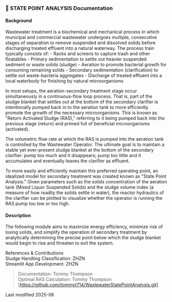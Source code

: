 ### 📝 STATE POINT ANALYSIS Documentation

#### Background  
Wastewater treatment is a biochemical and mechanical process in which municipal and commercial wastewater
undergoes multiple, consecutive stages of separation to remove suspended and dissolved solids before
discharging treated effluent into a natural waterway.  The process train typically consists of:
     - Racks and screens to capture trash and other floatables
     - Primary sedimentation to settle out heavier suspended sediment or waste solids (sludge)
     - Aeration to promote bacterial growth for consuming remaining solids
     - Secondary sedimentation (clarification) to settle out waste-bacteria aggregates
     - Discharge of treated effluent into a local waterbody for finishing by natural microorganisms

In most setups, the aeration-secondary treatment stage occur simultaneously in a continuous-flow loop
process.  That is, part of the sludge blanket that settles out at the bottom of the secondary clarifier
is intentionally pumped back in to the aeration tank to more efficiently promote the growth of the
necessary microorganisms.  This is known as "Return Activated Sludge (RAS)," referring to it being pumped
back into the previous stage (return) and primed full of beneficial microorganisms (activated).

The volumetric flow rate at which the RAS is pumped into the aeration tank is controlled by the
Wastewater Operator.  The ultimate goal is to maintain a stable yet ever-present sludge blanket at the
bottom of the secondary clarifier: pump too much and it disappears; pump too little and it accumulates
and eventually leaves the clarifier as effluent.

To more easily and efficiently maintain this preferred operating point, an idealized model for secondary
treatment was created known as "State Point Analysis."  Given parameters such as the solids concentration
of the aeration tank (Mixed Liquor Suspended Solids) and the sludge volume index (a measure of how readily
the solids settle in water), the reactor hydraulics of the clarifier can be plotted to visualize whether
the operator is running the RAS pump too low or too high.

#### Description
The following module aims to maximize energy efficiency, minimize risk of losing solids, and simplify the
operation of secondary treatment by analytically determining the precise point below which the sludge
blanket would begin to rise and threaten to exit the system.


References & Contributions  
Sludge Handling Classification: ZHZN  
Streamlit App Development: ZHZN
>Documentation: Tommy Thompson   
Optimal RAS Calculation: Tommy Thompson  
[https://github.com/tommyt714/WastewaterStatePointAnalysis.git]  

Last modified 2025-06